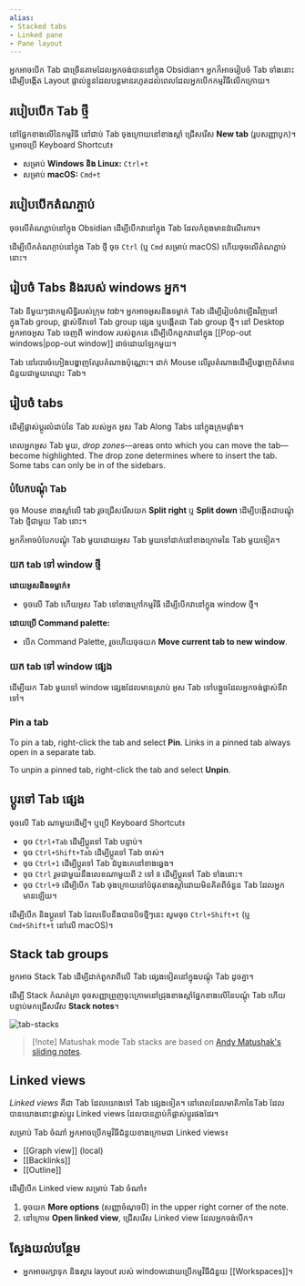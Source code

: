 ```yaml
---
alias:
- Stacked tabs
- Linked pane
- Pane layout
---
```


អ្នកអាចបើក Tab ជាច្រើនតាមដែលអ្នកចង់បាននៅក្នុង Obsidian។ អ្នកក៏អាចរៀបចំ Tab ទាំងនោះដើម្បីបង្កើត Layout ផ្ទាល់ខ្លួនដែលបន្តមានរហូតដល់ពេលដែលអ្នកបើកកម្មវិធីលើកក្រោយ។

## របៀបបើក Tab ថ្មី

នៅផ្នែកខាងលើនៃកម្មវិធី នៅជាប់ Tab ចុងក្រោយនៅខាងស្តាំ ជ្រើសរើស **New tab** (រូបសញ្ញាបូក)។ ឬអាចប្រើ Keyboard Shortcut៖

- សម្រាប់​ ​**Windows និង Linux:** `Ctrl+t`
- សម្រាប់​ **macOS:** `Cmd+t`

## របៀបបើកតំណភ្ចាប់

ចុចលើតំណភ្ជាប់នៅក្នុង Obsidian ដើម្បីបើកវានៅក្នុង Tab ដែលកំពុងមានដំណើរការ។

ដើម្បីបើកតំណភ្ចាប់នៅក្នុង​​ Tab ថ្មី ចុច `Ctrl` (ឬ `Cmd` សម្រាប់ macOS) ហើយចុចលើតំណភ្ជាប់នោះ។

## រៀបចំ Tabs និងរបស់ windows អ្នក។

Tab នីមួយៗជាកម្មសិទ្ធិរបស់ក្រុម _tab_។ អ្នកអាចអូសនិងទម្លាក់ Tab ដើម្បីរៀបចំវាឡើងវិញនៅក្នុងTab group, ផ្លាស់ទីវាទៅ Tab group ផ្សេង ឬបង្កើតជា Tab group ថ្មី។ នៅ Desktop អ្នកអាចអូស Tab ចេញពី window របស់ពួកគេ ដើម្បីបើកពួកវានៅក្នុង [[Pop-out windows|pop-out window]] ដាច់ដោយឡែកមួយ។

Tab នៅរបារចំហៀងបង្ហាញតែរូបតំណាងប៉ុណ្ណោះ។ ដាក់ Mouse លើរូបតំណាងដើម្បីបង្ហាញព័ត៌មានជំនួយជាមួយឈ្មោះ​​ Tab។

## រៀបចំ tabs

ដើម្បីផ្លាស់ប្តូរលំដាប់នៃ Tab របស់អ្នក អូស​ Tab Along Tabs​​ នៅក្នុងក្រុមផ្ទាំង។

ពេលអ្នកអូស Tab មួយ, _drop zones_—areas onto which you can move the tab—become highlighted. The drop zone determines where to insert the tab. Some tabs can only be in of the sidebars.

### បំបែកបណ្ដុំ Tab 

ចុច​ Mouse ខាងស្តាំលើ tab រួចជ្រើសរើសយក **Split right**​​​ ឬ **Split down**​ ដើម្បីបង្កើតជាបណ្ដុំ​ Tab ថ្មីជាមួយ Tab នោះ។

អ្នកក៏អាចបំបែកបណ្ដុំ Tab មួយដោយអូស Tab មួយទៅដាក់នៅខាងក្រោមនៃ​​ Tab មួយទៀត។

### យក tab ទៅ window​ ថ្មី

**ដោយអូសនិងទម្លាក់៖**

- ចុចលើ​ Tab ហើយអូស​ Tab ទៅខាងក្រៅកម្មវិធី ដើម្បីបើកវានៅក្នុង window ថ្មី។

**ដោយប្រើ Command palette:**

- បើក Command Palette, រួចហើយចុចយក **Move current tab to new window**.

### យក tab ទៅ window ផ្សេង​

ដើម្បីយក Tab មួយទៅ​ window ផ្សេងដែលមានស្រាប់ អូស Tab ទៅបង្អួចដែលអ្នកចង់ផ្លាស់ទីវាទៅ។

### Pin a tab

To pin a tab, right-click the tab and select **Pin**. Links in a pinned tab always open in a separate tab.

To unpin a pinned tab, right-click the tab and select **Unpin**.

## ប្តូរទៅ​​ Tab ផ្សេង

ចុចលើ Tab ណាមួយដើម្បី។ ឬប្រើ Keyboard Shortcut៖

- ចុច `Ctrl+Tab` ដើម្បីប្តូរទៅ Tab បន្ទាប់។
- ចុច `Ctrl+Shift+Tab` ដើម្បីប្តូរទៅ Tab ចាស់។
- ចុច `Ctrl+1` ដើម្បីប្តូរទៅ​ Tab ដំបូងគេនៅខាងឆ្វេង។
- ចុច `Ctrl` រួមជាមួយនឹងលេខណាមួយពី `2` ទៅ `8` ដើម្បីប្តូរទៅ​ Tab ទាំងនោះ។
- ចុច `Ctrl+9` ដើម្បីបើក​​ Tab ចុងក្រោយនៅបំផុតខាងស្តាំដោយមិនគិតពីចំនួន​​ Tab ដែលអ្នកមានឡើយ។

ដើម្បីបើក និងប្តូរទៅ​ Tab ដែលទើបនឹងបានបិទថ្មីៗនេះ សូមចុច `Ctrl+Shift+t` (ឬ `Cmd+Shift+t` នៅលើ macOS)។

## Stack tab groups

អ្នកអាច Stack Tab ដើម្បីដាក់ពួកវាពីលើ​​ Tab ផ្សេងទៀតនៅក្នុងបណ្តុំ Tab ដូចគ្នា។

ដើម្បី Stack កំណត់ត្រា ចុចសញ្ញាព្រួញចុះក្រោមនៅជ្រុងខាងស្តាំ​ផ្នែកខាងលើនៃ​បណ្តុំ Tab ហើយបន្ទាប់មកជ្រើសរើស **Stack notes**។ 

![tab-stacks](https://user-images.githubusercontent.com/693981/188205363-0f24b2a5-3706-4a8c-b38b-7a66baa68ce6.gif)

> [!note] Matushak mode
> Tab stacks are based on [Andy Matushak's sliding notes](https://notes.andymatuschak.org/).

## Linked views

_Linked views_ គឺជា​ Tab ដែលយោងទៅ​​ Tab ផ្សេងទៀត។ នៅពេលដែលមាតិកានៃ​​ Tab ដែលបានយោងនោះផ្លាស់ប្តូរ ​Linked views ដែលបានភ្ជាប់ក៏ផ្លាស់ប្តូរផងដែរ។

សម្រាប់​​ Tab ចំណាំ អ្នកអាចប្រើកម្មវិធីជំនួយខាងក្រោមជា​ Linked views៖

- [[Graph view]] (local)
- [[Backlinks]]
- [[Outline]]

ដើម្បីបើក Linked view សម្រាប់ ​Tab ចំណាំ៖

1. ចុចយក **More options** (សញ្ញាចំណុចបី) in the upper right corner of the note.
2. នៅក្រោម **Open linked view**, ជ្រើសរើស​ Linked view ដែលអ្នកចង់បើក។

## ស្វែង​យល់​បន្ថែម

- អ្នកអាចរក្សាទុក និងស្ដារ​ layout របស់ windowដោយប្រើកម្មវិធីជំនួយ [[Workspaces]]។
